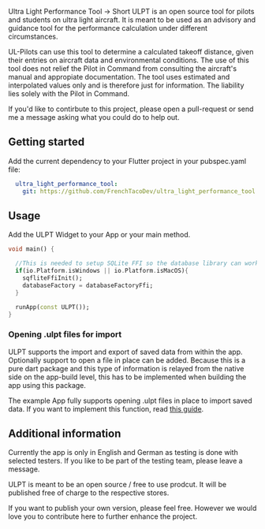 Ultra Light Performance Tool -> Short ULPT is an open source tool for pilots and students on ultra light aircraft.
It is meant to be used as an advisory and guidance tool for the performance calculation under different circumstances.

UL-Pilots can use this tool to determine a calculated takeoff distance, given their entries on aircraft data and environmental conditions.
The use of this tool does not relief the Pilot in Command from consulting the aircraft's manual and appropiate documentation.
The tool uses estimated and interpolated values only and is therefore just for information.
The liability lies solely with the Pilot in Command.

If you'd like to contirbute to this project, please open a pull-request or send me a message asking what you could do to help out.

## Getting started

Add the current dependency to your Flutter project in your pubspec.yaml file:

```yaml
  ultra_light_performance_tool:
    git: https://github.com/FrenchTacoDev/ultra_light_performance_tool.git
```

## Usage

Add the ULPT Widget to your App or your main method.

```dart
void main() {

  //This is needed to setup SQLite FFI so the database library can work on desktop!
  if(io.Platform.isWindows || io.Platform.isMacOS){
    sqfliteFfiInit();
    databaseFactory = databaseFactoryFfi;
  }

  runApp(const ULPT());
}
```

### Opening .ulpt files for import

ULPT supports the import and export of saved data from within the app. Optionally support to open a file in place can be added.
Because this is a pure dart package and this type of information is relayed from the native side on the app-build level, this has to be implemented when building the app using this package.

The example App fully supports opening .ulpt files in place to import saved data. If you want to implement this function, read [this guide](documentation/how_to_import_files.md).

## Additional information

Currently the app is only in English and German as testing is done with selected testers.
If you like to be part of the testing team, please leave a message.

ULPT is meant to be an open source / free to use prodcut.
It will be published free of charge to the respective stores.

If you want to publish your own version, please feel free.
However we would love you to contribute here to further enhance the project.

